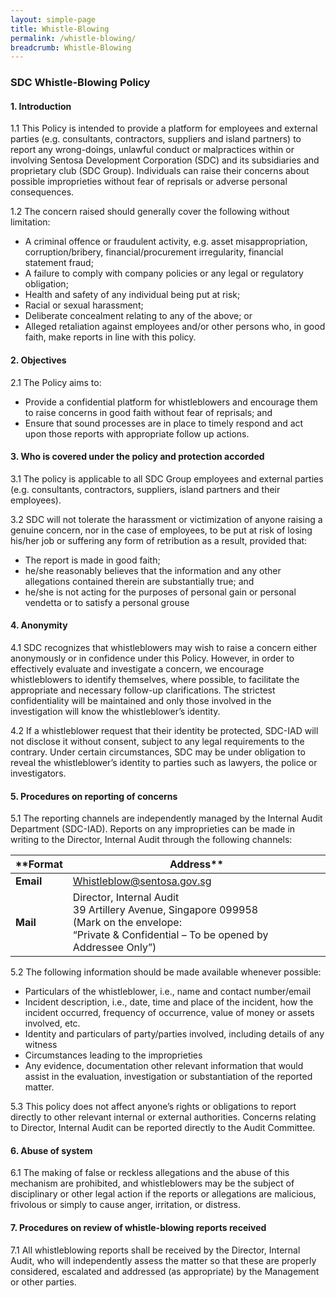 ```yaml
---
layout: simple-page
title: Whistle-Blowing
permalink: /whistle-blowing/
breadcrumb: Whistle-Blowing
---
```

### **SDC Whistle-Blowing Policy**

#### **1. Introduction**
1.1 This Policy is intended to provide a platform for employees and external parties (e.g. consultants, contractors, suppliers and island partners) to report any wrong-doings, unlawful conduct or malpractices within or involving Sentosa Development Corporation (SDC) and its subsidiaries and proprietary club (SDC Group). Individuals can raise their concerns about possible improprieties without fear of reprisals or adverse personal consequences.

1.2 The concern raised should generally cover the following without limitation:
- A criminal offence or fraudulent activity, e.g. asset misappropriation, corruption/bribery, financial/procurement irregularity, financial statement fraud;
- A failure to comply with company policies or any legal or regulatory obligation;
- Health and safety of any individual being put at risk;
- Racial or sexual harassment;
- Deliberate concealment relating to any of the above; or
- Alleged retaliation against employees and/or other persons who, in good faith, make reports in line with this policy.

#### **2. Objectives**
2.1 The Policy aims to:
- Provide a confidential platform for whistleblowers and encourage them to raise concerns in good faith without fear of reprisals; and
- Ensure that sound processes are in place to timely respond and act upon those reports with appropriate follow up actions.

#### **3. Who is covered under the policy and protection accorded**
3.1 The policy is applicable to all SDC Group employees and external parties (e.g. consultants, contractors, suppliers, island partners and their employees).

3.2 SDC will not tolerate the harassment or victimization of anyone raising a genuine concern, nor in the case of employees, to be put at risk of losing his/her job or suffering any form of retribution as a result, provided that:
- The report is made in good faith;
- he/she reasonably believes that the information and any other allegations contained therein are substantially true; and
- he/she is not acting for the purposes of personal gain or personal vendetta or to satisfy a personal grouse

#### **4. Anonymity**
4.1 SDC recognizes that whistleblowers may wish to raise a concern either anonymously or in confidence under this Policy. However, in order to effectively evaluate and investigate a concern, we encourage whistleblowers to identify themselves, where possible, to facilitate the appropriate and necessary follow-up clarifications. The strictest confidentiality will be maintained and only those involved in the investigation will know the whistleblower’s identity.

4.2 If a whistleblower request that their identity be protected, SDC-IAD will not disclose it without consent, subject to any legal requirements to the contrary. Under certain circumstances, SDC may be under obligation to reveal the whistleblower’s identity to parties such as lawyers, the police or investigators.

#### **5. Procedures on reporting of concerns**
5.1 The reporting channels are independently managed by the Internal Audit Department (SDC-IAD). Reports on any improprieties can be made in writing to the Director, Internal Audit through the following channels:

| **Format  | Address** |
| ------ | ----------- |
| **Email** | Whistleblow@sentosa.gov.sg |
| **Mail**  | Director, Internal Audit <br>39 Artillery Avenue, Singapore 099958 <br>(Mark on the envelope: <br> “Private & Confidential – To be opened by Addressee Only”)  |

5.2 The following information should be made available whenever possible:
- Particulars of the whistleblower, i.e., name and contact number/email
- Incident description, i.e., date, time and place of the incident, how the incident occurred, frequency of occurrence, value of money or assets involved, etc.
- Identity and particulars of party/parties involved, including details of any witness
- Circumstances leading to the improprieties
- Any evidence, documentation other relevant information that would assist in the evaluation, investigation or substantiation of the reported matter.

5.3 This policy does not affect anyone’s rights or obligations to report directly to other relevant internal or external authorities. Concerns relating to Director, Internal Audit can be reported directly to the Audit Committee.

#### **6. Abuse of system**
6.1 The making of false or reckless allegations and the abuse of this mechanism are prohibited, and whistleblowers may be the subject of disciplinary or other legal action if the reports or allegations are malicious, frivolous or simply to cause anger, irritation, or distress.

#### **7. Procedures on review of whistle-blowing reports received**
7.1 All whistleblowing reports shall be received by the Director, Internal Audit, who will independently assess the matter so that these are properly considered, escalated and addressed (as appropriate) by the Management or other parties.
